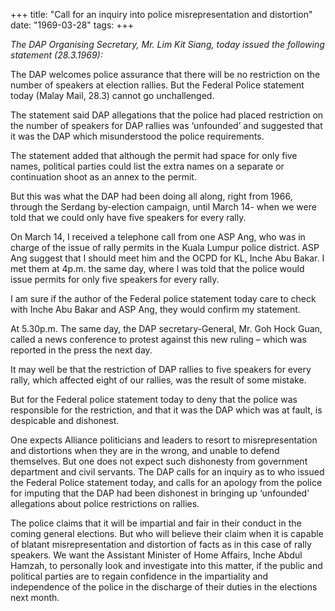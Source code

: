 +++ 
title: "Call for an inquiry into police misrepresentation and distortion"
date: "1969-03-28"
tags:
+++

_The DAP Organising Secretary, Mr. Lim Kit Siang, today issued the following statement (28.3.1969):_

The DAP welcomes police assurance that there will be no restriction on the number of speakers at election rallies.
But the Federal Police statement today (Malay Mail, 28.3) cannot go unchallenged.

The statement said DAP allegations that the police had placed restriction on the number of speakers for DAP rallies was ‘unfounded’ and suggested that it was the DAP which misunderstood the police requirements.

The statement added that although the permit had space for only five names, political parties could list the extra names on a separate or continuation shoot as an annex to the permit.

 But this was what the DAP had been doing all along, right from 1966, through the Serdang by-election campaign, until March 14- when we were told that we could only have five speakers for every rally.</u>

On March 14, I received a telephone call from one ASP Ang, who was in charge of the issue of rally permits in the Kuala Lumpur police district. ASP Ang suggest that I should meet him and the OCPD for KL, Inche Abu Bakar. I met them at 4p.m. the same day, where I was told that the police would issue permits for only five speakers for every rally.

I am sure if the author of the Federal police statement today care to check with Inche Abu Bakar and ASP Ang, they would confirm my statement.

At 5.30p.m. The same day, the DAP secretary-General, Mr. Goh Hock Guan, called a news conference to protest against this new ruling – which was reported in the press the next day.

It may well be that the restriction of DAP rallies to five speakers for every rally, which affected eight of our rallies, was the result of some mistake.

But for the Federal police statement today to deny that the police was responsible for the restriction, and that it was the DAP which was at fault, is despicable and dishonest.

One expects Alliance politicians and leaders to resort to misrepresentation and distortions when they are in the wrong, and unable to defend themselves. But one does not expect such dishonesty from government department and civil servants.
The DAP calls for an inquiry as to who issued the Federal Police statement today, and calls for an apology from the police for imputing that the DAP had been dishonest in bringing up ‘unfounded’ allegations about police restrictions on rallies.

The police claims that it will be impartial and fair in their conduct in the coming general elections. But who will believe their claim when it is capable of blatant misrepresentation and distortion of facts as in this case of rally speakers. We want the Assistant Minister of Home Affairs, Inche Abdul Hamzah, to personally look and investigate into this matter, if the public and political parties are to regain confidence in the impartiality and independence of the police in the discharge of their duties in the elections next month.
 
